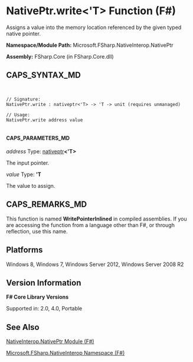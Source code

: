 # NativePtr.write<'T> Function (F#)

Assigns a value into the memory location referenced by the given typed native pointer.

**Namespace/Module Path:** Microsoft.FSharp.NativeInterop.NativePtr

**Assembly:** FSharp.Core (in FSharp.Core.dll)


## CAPS_SYNTAX_MD



```


// Signature:
NativePtr.write : nativeptr<'T> -> 'T -> unit (requires unmanaged)

// Usage:
NativePtr.write address value


```



#### CAPS_PARAMETERS_MD
*address*
Type: [nativeptr](http://msdn.microsoft.com/en-us/library/6e74c8e5-f2ff-4e56-ab05-c337b0618d73)**&lt;'T&gt;**


The input pointer.


*value*
Type: **'T**


The value to assign.




## CAPS_REMARKS_MD
This function is named **WritePointerInlined** in compiled assemblies. If you are accessing the function from a language other than F#, or through reflection, use this name.


## Platforms
Windows 8, Windows 7, Windows Server 2012, Windows Server 2008 R2


## Version Information
**F# Core Library Versions**

Supported in: 2.0, 4.0, Portable




## See Also
[NativeInterop.NativePtr Module &#40;F&#35;&#41;](NativeInterop.NativePtr+Module+%28F%23%29.md)

[Microsoft.FSharp.NativeInterop Namespace &#40;F&#35;&#41;](Microsoft.FSharp.NativeInterop+Namespace+%28F%23%29.md)

